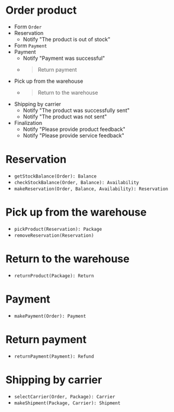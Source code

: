 # Order product

* Form `Order`
* Reservation
  - Notify "The product is out of stock"
* Form `Payment`
* Payment
  + Notify "Payment was successful"
  - > Return payment
* Pick up from the warehouse
  - > Return to the warehouse
* Shipping by carrier
  + Notify "The product was successfully sent"
  - Notify "The product was not sent"
* Finalization
  + Notify "Please provide product feedback"
  + Notify "Please provide service feedback"

# Reservation

* `getStockBalance(Order): Balance`
* `checkStockBalance(Order, Balance): Availability`
* `makeReservation(Order, Balance, Availability): Reservation`

# Pick up from the warehouse

* `pickProduct(Reservation): Package`
* `removeReservation(Reservation)`

# Return to the warehouse

* `returnProduct(Package): Return`

# Payment

* `makePayment(Order): Payment`

# Return payment

* `returnPayment(Payment): Refund`

# Shipping by carrier

* `selectCarrier(Order, Package): Carrier`
* `makeShipment(Package, Carrier): Shipment`

